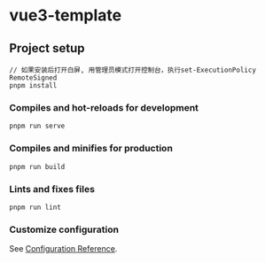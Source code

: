 # vue3-template

## Project setup
```
// 如果安装后打开白屏, 用管理员模式打开控制台，执行set-ExecutionPolicy RemoteSigned
pnpm install
```

### Compiles and hot-reloads for development
```
pnpm run serve
```

### Compiles and minifies for production
```
pnpm run build
```

### Lints and fixes files
```
pnpm run lint
```

### Customize configuration
See [Configuration Reference](https://cli.vuejs.org/config/).
